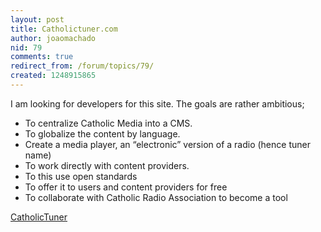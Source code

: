```yaml
---
layout: post
title: Catholictuner.com
author: joaomachado
nid: 79
comments: true
redirect_from: /forum/topics/79/
created: 1248915865
---
```

<p>I am looking for developers for this site. The goals are rather ambitious;</p>
<ul>
    <li>To centralize Catholic Media into a CMS.</li>
    <li>To globalize the content by language.</li>
    <li>Create a media player, an &ldquo;electronic&rdquo; version of a radio (hence tuner name)</li>
    <li>To work directly with content providers.</li>
    <li>To this use open standards</li>
    <li>To offer it to users and content providers for free</li>
    <li>To collaborate with Catholic Radio Association to become a tool</li>
</ul>
<p><a href="http://www.catholictuner.com/"> CatholicTuner</a></p>
